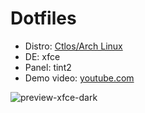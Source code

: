 # Dotfiles

 - Distro: [Ctlos/Arch Linux](https://ctlos.github.io/)
 - DE: xfce
 - Panel: tint2
 - Demo video: [youtube.com](https://www.youtube.com/watch?v=zy7PXb4ZcZw)
 <!-- - Yt: [youtube.com](https://www.youtube.com/channel/UCPCp_ZnMKEwYdnA_YfOZrZg) -->

![preview-xfce-dark](https://raw.githubusercontent.com/creio/dots/master/screen/dark.png)
